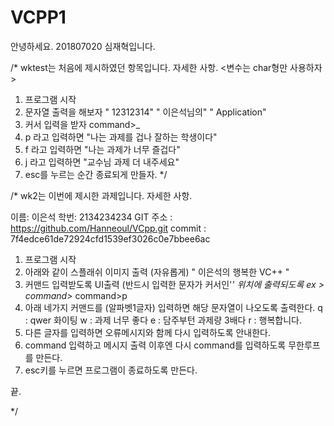 # VCPP1

안녕하세요. 201807020 심재혁입니다.

/* wktest는 처음에 제시하였던 항목입니다. 자세한 사항.
<변수는 char형만 사용하자>
1. 프로그램 시작
2. 문자열 출력을 해보자
"	12312314"
"	이은석님의"
"	Application"
3. 커서 입력을 받자
command>_
4. p 라고 입력하면 "나는 과제를 겁나 잘하는 학생이다"
5. f 라고 입력하면 "나는 과제가 너무 즐겁다"
6. j 라고 입력하면 "교수님 과제 더 내주세요"
7. esc를 누르는 순간 종료되게 만들자. */

/* wk2는 이번에 제시한 과제입니다. 자세한 사항.

이름: 이은석
학번: 2134234234
GIT 주소 : https://github.com/Hanneoul/VCpp.git
commit : 7f4edce61de72924cfd1539ef3026c0e7bbee6ac
1. 프로그램 시작
2. 아래와 같이 스플래쉬 이미지 출력 (자유롭게)
   " 이은석의 행복한 VC++ "
3. 커맨드 입력받도록 UI출력 (반드시 입력한 문자가 커서인'_' 위치에 출력되도록 
ex > 
command>_
command>p
4. 아래 네가지 커맨드를 (알파벳1글자) 입력하면 해당 문자열이 나오도록 출력한다.
q : qwer 화이팅
w : 과제 너무 좋다
e : 담주부턴 과제량 3배다
r : 행복합니다.
5. 다른 글자를 입력하면 오류메시지와 함께 다시 입력하도록 안내한다.
6. command 입력하고 메시지 출력 이후엔 다시 command를 입력하도록 무한루프를 만든다.
7. esc키를 누르면 프로그램이 종료하도록 만든다.

끝.

*/
